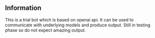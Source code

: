 ## Information

This is a trial bot which is based on openai api. It can be used to communicate with underlying models and produce output.
Still in testing phase so do not expect amazing output.